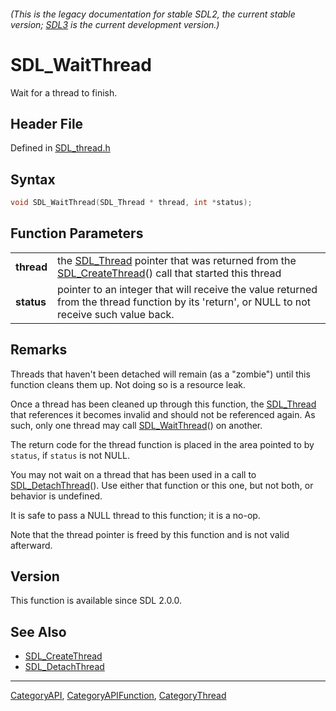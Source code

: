 ###### (This is the legacy documentation for stable SDL2, the current stable version; [SDL3](https://wiki.libsdl.org/SDL3/) is the current development version.)
# SDL_WaitThread

Wait for a thread to finish.

## Header File

Defined in [SDL_thread.h](https://github.com/libsdl-org/SDL/blob/SDL2/include/SDL_thread.h)

## Syntax

```c
void SDL_WaitThread(SDL_Thread * thread, int *status);

```

## Function Parameters

|                |                                                                                                                                              |
| -------------- | -------------------------------------------------------------------------------------------------------------------------------------------- |
| **thread**     | the [SDL_Thread](SDL_Thread) pointer that was returned from the [SDL_CreateThread](SDL_CreateThread)() call that started this thread         |
| **status**     | pointer to an integer that will receive the value returned from the thread function by its 'return', or NULL to not receive such value back. |

## Remarks

Threads that haven't been detached will remain (as a "zombie") until this
function cleans them up. Not doing so is a resource leak.

Once a thread has been cleaned up through this function, the
[SDL_Thread](SDL_Thread) that references it becomes invalid and should not
be referenced again. As such, only one thread may call
[SDL_WaitThread](SDL_WaitThread)() on another.

The return code for the thread function is placed in the area pointed to by
`status`, if `status` is not NULL.

You may not wait on a thread that has been used in a call to
[SDL_DetachThread](SDL_DetachThread)(). Use either that function or this
one, but not both, or behavior is undefined.

It is safe to pass a NULL thread to this function; it is a no-op.

Note that the thread pointer is freed by this function and is not valid
afterward.

## Version

This function is available since SDL 2.0.0.

## See Also

- [SDL_CreateThread](SDL_CreateThread)
- [SDL_DetachThread](SDL_DetachThread)

----
[CategoryAPI](CategoryAPI), [CategoryAPIFunction](CategoryAPIFunction), [CategoryThread](CategoryThread)


